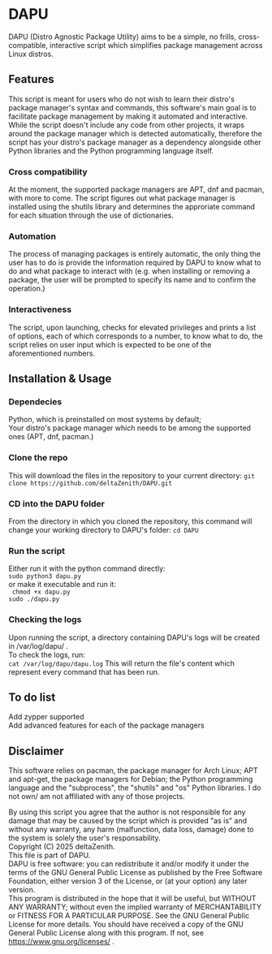 # DAPU
DAPU (Distro Agnostic Package Utility) aims to be a simple, no frills, cross-compatible, interactive script which simplifies package management across Linux distros.

## Features
This script is meant for users who do not wish to learn their distro's package manager's syntax and commands, this software's main goal is to facilitate package management by making it automated and interactive. While the script doesn't include any code from other projects, it wraps around the package manager which is detected automatically, therefore the script has your distro's package manager as a dependency alongside other Python libraries and the Python programming language itself.

### Cross compatibility
At the moment, the supported package managers are APT, dnf and pacman, with more to come. The script figures out what package manager is installed using the shutils library and determines the approriate command for each situation through the use of dictionaries.

### Automation
The process of managing packages is entirely automatic, the only thing the user has to do is provide the information required by DAPU to know what to do and what package to interact with (e.g. when installing or removing a package, the user will be prompted to specify its name and to confirm the operation.)

### Interactiveness
The script, upon launching, checks for elevated privileges and prints a list of options, each of which corresponds to a number, to know what to do, the script relies on user input which is expected to be one of the aforementioned numbers.

## Installation & Usage
### Dependecies
Python, which is preinstalled on most systems by default;  
Your distro's package manager which needs to be among the supported ones (APT, dnf, pacman.)
### Clone the repo
This will download the files in the repository to your current directory:
``git clone https://github.com/deltaZenith/DAPU.git``
### CD into the DAPU folder
From the directory in which you cloned the repository, this command will change your working directory to DAPU's folder:
``cd DAPU``  
### Run the script
Either run it with the python command directly:  
``sudo python3 dapu.py``  
or make it executable and run it:  
`` chmod +x dapu.py``   
``sudo ./dapu.py``
### Checking the logs
Upon running the script, a directory containing DAPU's logs will be created in /var/log/dapu/ .  
To check the logs, run:  
``cat /var/log/dapu/dapu.log``
This will return the file's content which represent every command that has been run.

## To do list
Add zypper supported  
Add advanced features for each of the package managers

## Disclaimer
This software relies on pacman, the package manager for Arch Linux; APT and apt-get, the package managers for Debian; the Python programming language and the "subprocess", the "shutils" and "os" Python libraries.
I do not own/ am not affiliated with any of those projects.  

By using this script you agree that the author is not responsible for any damage that may be caused by the script which is provided "as is" and without any warranty, any harm (malfunction, data loss, damage) done to the system is solely the user's responsability.  
Copyright (C) 2025 deltaZenith.  
This file is part of DAPU.  
DAPU is free software: you can redistribute it and/or modify it under the terms of the GNU General Public License as published by the Free Software Foundation, either version 3 of the License, or (at your option) any later version.  
This program is distributed in the hope that it will be useful, but WITHOUT ANY WARRANTY; without even the implied warranty of MERCHANTABILITY or FITNESS FOR A PARTICULAR PURPOSE. See the GNU General Public License for more details. You should have received a copy of the GNU General Public License along with this program. If not, see <https://www.gnu.org/licenses/> .
